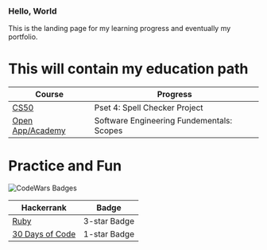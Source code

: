### Hello, World

This is the landing page for my learning progress and eventually my portfolio.


# This will contain my education path

| Course | Progress |
------------ | -------------
| [CS50](https://docs.cs50.net/2019/x/psets/4/speller/hashtable/speller.html) | Pset 4: Spell Checker Project |
| [Open App/Academy](https://open.appacademy.io/) | Software Engineering Fundementals: Scopes |


# Practice and Fun 


![CodeWars Badges](https://www.codewars.com/users/yourherbivore/badges/large)


| Hackerrank | Badge |
------------ | -------------
| [Ruby](https://www.hackerrank.com/domains/ruby?filters%5Bstatus%5D%5B%5D=unsolved&badge_type=ruby) | 3-star Badge |
| [30 Days of Code](https://www.hackerrank.com/domains/tutorials/30-days-of-code?filters%5Bstatus%5D%5B%5D=unsolved&badge_type=30-days-of-code) |  1-star Badge |


